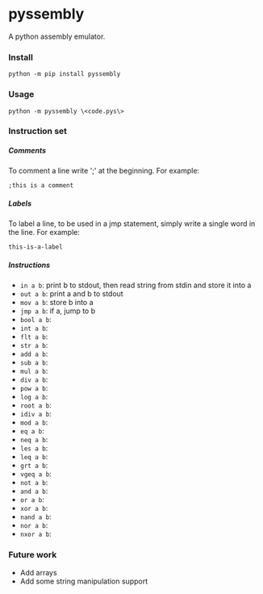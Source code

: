 # pyssembly
A python assembly emulator.

### Install
`python -m pip install pyssembly`

### Usage
`python -m pyssembly \<code.pys\>`

### Instruction set

##### Comments
To comment a line write ';' at the beginning. For example:

`;this is a comment`

##### Labels
To label a line, to be used in a jmp statement, simply write a single word in the line. For example:

`this-is-a-label`

##### Instructions
* `in a b`: print b to stdout, then read string from stdin and store it into a
* `out a b`: print a and b to stdout
* `mov a b`: store b into a
* `jmp a b`: if a, jump to b
* `bool a b`:
* `int a b`:
* `flt a b`:
* `str a b`:
* `add a b`:
* `sub a b`:
* `mul a b`:
* `div a b`:
* `pow a b`:
* `log a b`:
* `root a b`:
* `idiv a b`:
* `mod a b`:
* `eq a b`:
* `neq a b`:
* `les a b`:
* `leq a b`:
* `grt a b`:
* `vgeq a b`:
* `not a b`:
* `and a b`:
* `or a b`:
* `xor a b`:
* `nand a b`:
* `nor a b`:
* `nxor a b`:

### Future work

* Add arrays
* Add some string manipulation support
